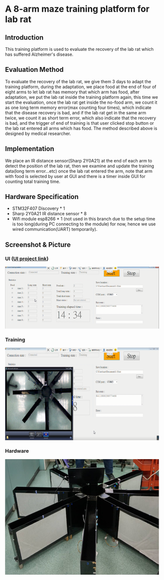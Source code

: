 # A 8-arm maze training platform for lab rat
## Introduction
This training platform is used to evaluate the recovery of the lab rat which has suffered Alzheimer's disease.

## Evaluation Method
To evaluate the recovery of the lab rat, we give them 3 days to adapt the training platform, during the adaptation, we place food at the end of four of eight arms to let lab rat has memory that which arm has food, after adaptation, we put the lab rat inside the training platform again, this time we start the evaluation, once the lab rat get inside the no-food arm, we count it as one long term memory error(max counting four times), which indicate that the disease recovery is bad, and if the lab rat get in the same arm twice, we count it as short term error, which also indicate that the recovery is bad, and the trigger of end of training is that user clicked stop button or the lab rat entered all arms which has food. The method described above is designed by medical researcher.

## Implementation
We place an IR distance sensor(Sharp 2Y0A21) at the end of each arm to detect the position of the lab rat, then we examine and update the training data(long term error...etc) once the lab rat entered the arm, note that arm with food is selected by user at GUI and there is a timer inside GUI for counting total training time.

## Hardware Specification
- STM32F407 Discovery * 1
- Sharp 2Y0A21 IR distance sensor * 8
- Wifi module esp8266 * 1 (not used in this branch due to the setup time is too long(during PC connecting to the module) for now, hence we use wired communication(UART) temporarily).
## Screenshot & Picture
### UI ([UI project link](https://github.com/flawless0714/8_arm_Maze/tree/wired-transmit))
![Screen](./UI.png)
### Training
![Screen](./training.png)
### Hardware
![Screen](./hardware.png)
